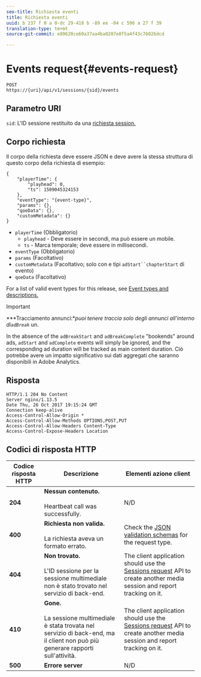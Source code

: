 ```yaml
---
seo-title: Richiesta eventi
title: Richiesta eventi
uuid: b 237 f 0 a 0-dc 29-418 b -89 ee -04 c 596 a 27 f 39
translation-type: tm+mt
source-git-commit: e89620ce60a37aa4ba0207e8f5a4f43c76026dcd

---
```



# Events request{#events-request}

```
POST 
https://{uri}/api/v1/sessions/{sid}/events 
```

## Parametro URI

`sid`: L'ID sessione restituito da una [richiesta session.](/help/media-collection-api/mc-api-ref/mc-api-sessions-req.md)

## Corpo richiesta

Il corpo della richiesta deve essere JSON e deve avere la stessa struttura di questo corpo della richiesta di esempio:

```
{ 
    "playerTime": { 
        "playhead": 0, 
        "ts": 1509045324153 
    }, 
    "eventType": "{event-type}", 
    "params": {}, 
    "qoeData": {}, 
    "customMetadata": {} 
}
```

* `playerTime` (Obbligatorio)
   * `playhead` - Deve essere in secondi, ma può essere un mobile.
   * `ts` - Marca temporale; deve essere in millisecondi.
* `eventType` (Obbligatorio)
* `params` (Facoltativo)
* `customMetadata` (Facoltativo; solo con e tipi `adStart``chapterStart` di evento)
* `qoeData` (Facoltativo)

For a list of valid event types for this release, see [Event types and descriptions.](/help/media-collection-api/mc-api-ref/mc-api-event-types.md)

>[!IMPORTANT]
>
>***Tracciamento annunci:**puoi tenere traccia solo degli annunci all'interno di`adBreak`* un.
>
>In the absence of the `adBreakStart` and `adBreakComplete` "bookends" around ads, `adStart` and `adComplete` events will simply be ignored, and the corresponding ad duration will be tracked as main content duration. Ciò potrebbe avere un impatto significativo sui dati aggregati che saranno disponibili in Adobe Analytics.

## Risposta

```
HTTP/1.1 204 No Content 
Server nginx/1.13.5 
Date Thu, 26 Oct 2017 19:15:24 GMT 
Connection keep-alive 
Access-Control-Allow-Origin * 
Access-Control-Allow-Methods OPTIONS,POST,PUT 
Access-Control-Allow-Headers Content-Type 
Access-Control-Expose-Headers Location
```

## Codici di risposta HTTP

| Codice risposta HTTP | Descrizione | Elementi azione client |
|---|---|---|
| **204** | **Nessun contenuto.**<br/><br/>Heartbeat call was successfully. | N/D |
| **400** | **Richiesta non valida.**<br/><br/>La richiesta aveva un formato errato. | Check the [JSON validation schemas](/help/media-collection-api/mc-api-ref/mc-api-json-validation.md) for the request type. |
| **404** | **Non trovato.**<br/><br/>L'ID sessione per la sessione multimediale non è stato trovato nel servizio di back-end. | The client application should use the [Sessions request](/help/media-collection-api/mc-api-ref/mc-api-sessions-req.md) API to create another media session and report tracking on it. |
| **410** | **Gone.**<br/><br/>La sessione multimediale è stata trovata nel servizio di back-end, ma il client non può più generare rapporti sull'attività. | The client application should use the [Sessions request](/help/media-collection-api/mc-api-ref/mc-api-sessions-req.md) API to create another media session and report tracking on it. |
| **500** | **Errore server** | N/D |

